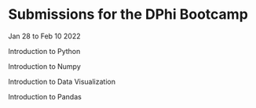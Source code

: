 # Submissions for the DPhi Bootcamp

Jan 28 to Feb 10 2022


Introduction to Python

Introduction to Numpy

Introduction to Data Visualization

Introduction to Pandas



